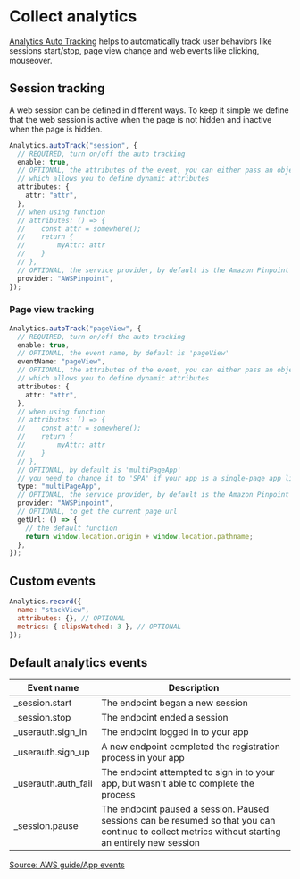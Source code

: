 # Collect analytics

[Analytics Auto Tracking](https://docs.amplify.aws/lib/analytics/autotrack/q/platform/js/) helps to automatically track user behaviors like sessions start/stop, page view change and web events like clicking, mouseover.

## Session tracking

A web session can be defined in different ways. To keep it simple we define that the web session is active when the page is not hidden and inactive when the page is hidden.

```ts
Analytics.autoTrack("session", {
  // REQUIRED, turn on/off the auto tracking
  enable: true,
  // OPTIONAL, the attributes of the event, you can either pass an object or a function
  // which allows you to define dynamic attributes
  attributes: {
    attr: "attr",
  },
  // when using function
  // attributes: () => {
  //    const attr = somewhere();
  //    return {
  //        myAttr: attr
  //    }
  // },
  // OPTIONAL, the service provider, by default is the Amazon Pinpoint
  provider: "AWSPinpoint",
});
```

### Page view tracking

```ts
Analytics.autoTrack("pageView", {
  // REQUIRED, turn on/off the auto tracking
  enable: true,
  // OPTIONAL, the event name, by default is 'pageView'
  eventName: "pageView",
  // OPTIONAL, the attributes of the event, you can either pass an object or a function
  // which allows you to define dynamic attributes
  attributes: {
    attr: "attr",
  },
  // when using function
  // attributes: () => {
  //    const attr = somewhere();
  //    return {
  //        myAttr: attr
  //    }
  // },
  // OPTIONAL, by default is 'multiPageApp'
  // you need to change it to 'SPA' if your app is a single-page app like React
  type: "multiPageApp",
  // OPTIONAL, the service provider, by default is the Amazon Pinpoint
  provider: "AWSPinpoint",
  // OPTIONAL, to get the current page url
  getUrl: () => {
    // the default function
    return window.location.origin + window.location.pathname;
  },
});
```

## Custom events

```js
Analytics.record({
  name: "stackView",
  attributes: {}, // OPTIONAL
  metrics: { clipsWatched: 3 }, // OPTIONAL
});
```

## Default analytics events

| Event name           | Description                                                                                                                                        |
| -------------------- | -------------------------------------------------------------------------------------------------------------------------------------------------- |
| \_session.start      | The endpoint began a new session                                                                                                                   |
| \_session.stop       | The endpoint ended a session                                                                                                                       |
| \_userauth.sign_in   | The endpoint logged in to your app                                                                                                                 |
| \_userauth.sign_up   | A new endpoint completed the registration process in your app                                                                                      |
| \_userauth.auth_fail | The endpoint attempted to sign in to your app, but wasn't able to complete the process                                                             |
| \_session.pause      | The endpoint paused a session. Paused sessions can be resumed so that you can continue to collect metrics without starting an entirely new session |

[Source: AWS guide/App events](https://docs.aws.amazon.com/pinpoint/latest/developerguide/event-streams-data-app.html)
